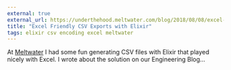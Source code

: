 ```yaml
---
external: true
external_url: https://underthehood.meltwater.com/blog/2018/08/08/excel-friendly-csv-exports-with-elixir/
title: "Excel Friendly CSV Exports with Elixir"
tags: elixir csv encoding excel meltwater
---
```


At [Meltwater](https://www.meltwater.com/) I had some fun generating CSV files with Elixir that played nicely with Excel. I wrote about the solution on our Engineering Blog…
